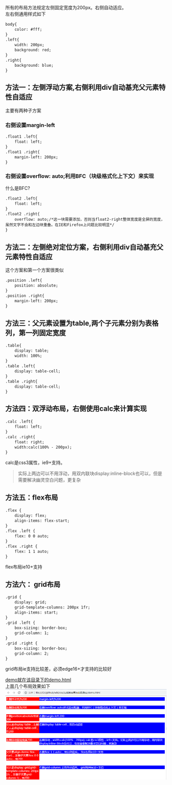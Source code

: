 所有的布局方法规定左侧固定宽度为200px。右侧自动适应。  
左右侧通用样式如下
```
body{
    color: #fff;
}
.left{
    width: 200px;
    background: red;
}
.right{
    background: blue;
}
```
## 方法一：左侧浮动方案,右侧利用div自动基充父元素特性自适应
主要有两种子方案
### 右侧设置margin-left
```
.float1 .left{
    float: left;           
}
.float1 .right{
    margin-left: 200px;         
}
```
### 右侧设置overflow: auto;利用BFC（块级格式化上下文）来实现
什么是BFC?
```
.float2 .left{
    float: left;
}
.float2 .right{
    overflow: auto;/*这一块需要添加，否则当float2-right整体宽度是全屏的宽度，虽然文字不会和左边块重叠。在IE和Firefox上问题比较明显*/
}
```

## 方法二：左侧绝对定位方案，右侧利用div自动基充父元素特性自适应
这个方案和第一个方案很类似
```
.position .left{
    position: absolute;
}
.position .right{
    margin-left: 200px;
}
```

## 方法三：父元素设置为table,两个子元素分别为表格列，第一列固定宽度
```
.table{
    display: table;
    width: 100%;
}
.table .left{           
    display: table-cell;
}
.table .right{
    display: table-cell;
}
```

## 方法四：双浮动布局，右侧使用calc来计算实现
```
.calc .left{
    float: left;
}
.calc .right{
    float: right;
    width:calc(100% - 200px);
}
```
calc是css3属性，ie9+支持。
>实际上两边可以不用浮动，用双内联块display:inline-block也可以，但是需要解决幽灵空白问题，更复杂

## 方法五：flex布局
```
.flex {
    display: flex;
    align-items: flex-start;
}
.flex .left { 
    flex: 0 0 auto;
}
.flex .right {
    flex: 1 1 auto;
}
```
flex布局ie10+支持

## 方法六： grid布局
```
.grid {
    display: grid;
    grid-template-columns: 200px 1fr;
    align-items: start;
}
.grid .left {
    box-sizing: border-box;
    grid-column: 1;
}
.grid .right {
    box-sizing: border-box;
    grid-column: 2;
}
```
grid布局ie支持比较差，必须edge16+才支持的比较好  


<a href="https://github.com/IFWEB/wiki/blob/master/css/左侧固定宽右侧自适应/demo.html" target="_blank">demo就在该目录下的demo.html</a>  
上面几个布局效果如下   
![左侧固定右侧自适应](https://github.com/IFWEB/wiki/blob/master/css/左侧固定宽右侧自适应/show.png)  
